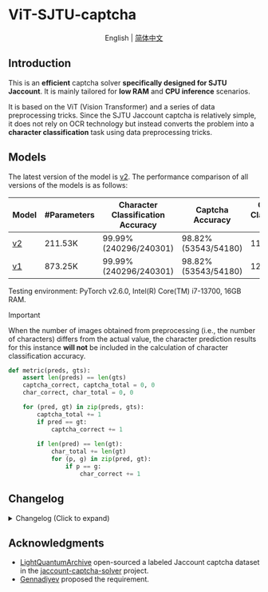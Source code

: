 # ViT-SJTU-captcha

<div align="center">

English | [简体中文](README_zh-CN.md)

</div>

## Introduction

This is an **efficient** captcha solver **specifically designed for SJTU Jaccount**. It is mainly tailored for **low RAM** and **CPU inference** scenarios.

It is based on the ViT (Vision Transformer) and a series of data preprocessing tricks. Since the SJTU Jaccount captcha is relatively simple, it does not rely on OCR technology but instead converts the problem into a **character classification** task using data preprocessing tricks.

## Models

The latest version of the model is [v2](v2). The performance comparison of all versions of the models is as follows:

| Model | #Parameters | Character Classification Accuracy | Captcha Accuracy | Character Classification FPS | Captcha FPS FPS | Preprocessing FPS | Weights |
| --- | --- | --- | --- | --- | --- | --- | --- |
| [v2](v2) | 211.53K | 99.99% (240296/240301) | 98.82% (53543/54180) | 1174.71 | 98.43 | 157.62 | [权重](https://github.com/fanqiNO1/ViT-SJTU-captcha/releases/tag/model-v2) |
| [v1](v1) | 873.25K | 99.99% (240296/240301) | 98.82% (53543/54180) | 1293.20 | 85.02 | 120.53 | [权重](https://github.com/fanqiNO1/ViT-SJTU-captcha/releases/tag/model) |

Testing environment: PyTorch v2.6.0, Intel(R) Core(TM) i7-13700, 16GB RAM.

> [!IMPORTANT]  
> When the number of images obtained from preprocessing (i.e., the number of characters) differs from the actual value, the character prediction results for this instance **will not** be included in the calculation of character classification accuracy.
> ```python
> def metric(preds, gts):
>     assert len(preds) == len(gts)
>     captcha_correct, captcha_total = 0, 0
>     char_correct, char_total = 0, 0
> 
>     for (pred, gt) in zip(preds, gts):
>         captcha_total += 1
>         if pred == gt:
>             captcha_correct += 1
>         
>         if len(pred) == len(gt):
>             char_total += len(gt)
>             for (p, g) in zip(pred, gt):
>                 if p == g:
>                     char_correct += 1
> ```

## Changelog

<details>
<summary>Changelog (Click to expand)</summary>

- 2024.12.25: ViT-SJTU-captcha v2 is released. It references LLaMA's improvements to the Transformer (SwiGLU, GQA, etc.). Although the overall architecture is similar to Qwen2.5-VL's Vision Tower, it is released earlier than Qwen2.5-VL. Without changing the accuracy, it optimizes the model parameter count and RAM requirements.

- 2023.02.26: ViT-SJTU-captcha v1 is released. It is based on vit_pytorch v1.0.0. The model architecture is standard ViT.

</details>

## Acknowledgments

- [LightQuantumArchive](https://github.com/LightQuantumArchive) open-sourced a labeled Jaccount captcha dataset in the [jaccount-captcha-solver](https://github.com/LightQuantumArchive/jaccount-captcha-solver) project.
- [Gennadiyev](https://github.com/Gennadiyev) proposed the requirement.
